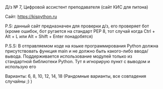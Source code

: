 Д/з № 7, Цифровой ассистент преподавателя (сайт КИС для питона)

Сайт: https://kispython.ru

P.S: данный сайт предназначен для проверки д/з, его проверяет бот (кроме ошибок, бот ругается на стандарт PEP 8, тот случай когда Ctrl + Alt + L или Alt + Shift + Enter понадобятся)

P.S.S: В отправляемом коде на языке программирования Python должна присутствовать функция main и не должно быть какого-либо ввода/вывода. Поддерживается использование модулей только из стандартной библиотеки Python. Тут я игнорирую пункт с выводом и использую его

Варианты: 6, 8, 10, 12, 14, 18 (Рандомные варианты, все совпадения случайны ;) )
